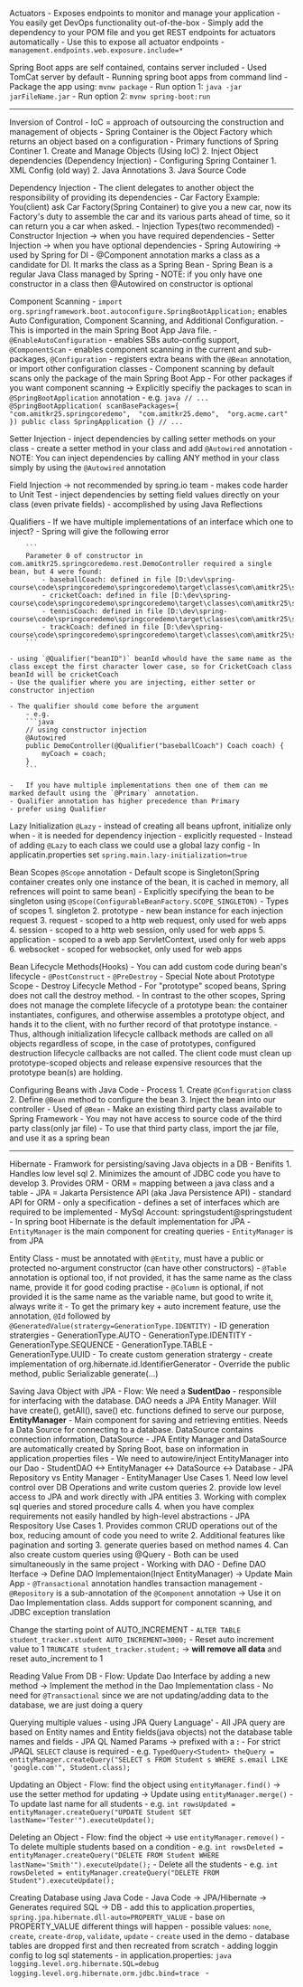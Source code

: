 Actuators
	- Exposes endpoints to monitor and manage your application
	- You easily get DevOps functionality out-of-the-box
	- Simply add the dependency to your POM file and you get REST endpoints for actuators automatically
	- Use this to expose all actuator endpoints
		- `management.endpoints.web.exposure.include=*`

Spring Boot apps are self contained, contains server included
	- Used TomCat server by default
	- Running spring boot apps from command lind
		- Package the app using: `mvnw package`
		- Run option 1: `java -jar jarFileName.jar`
		- Run option 2: `mvnw spring-boot:run`
	

---


Inversion of Control
	- IoC = approach of outsourcing the construction and management of objects
	- Spring Container is the Object Factory which returns an object based on a configuration
	- Primary functions of Spring Continer
		1. Create and Manage Objects (Using IoC)
		2. Inject Object dependencies (Dependency Injection)
	- Configuring Spring Container
		1. XML Config (old way)
		2. Java Annotations 
		3. Java Source Code
		
Dependency Injection
	- The client delegates to another object the responsibility of providing its dependencies
	- Car Factory Example: You(client) ask Car Factory(Spring Container) to give you a new car, now its Factory's duty to assemble the car and its various parts ahead of time, so it can return you a car when asked. 
	- Injection Types(two recommended)
		- Constructor Injection -> when you have required dependencies
		- Setter Injection -> when you have optional dependencies
	- Spring Autowiring -> used by Spring for DI
	- @Component annotation marks a class as a candidate for DI. It marks the class as a Spring Bean
		- Spring Bean is a regular Java Class managed by Spring
	- NOTE: if you only have one constructor in a class then @Autowired on constructor is optional
	
	
Component Scanning 
	- `import org.springframework.boot.autoconfigure.SpringBootApplication;` enables Auto Configuration, Component Scanning, and Additional Configuration. 
	- This is imported in the main Spring Boot App Java file.
	- `@EnableAutoConfiguration` - enables SBs auto-config support, `@ComponentScan` - enables component scanning in the current and sub-packages, `@Configuration` - registers extra beans with the `@Bean` annotation, or import other configuration classes
	- Component scanning by default scans only the package of the main Spring Boot App
		- For other packages if you want component scanning -> Explicitly specifiy the packages to scan in `@SpringBootApplication` annotation
		- e.g. 
			```java
			// ...
			@SpringBootApplication(
				scanBasePackages={
									"com.amitkr25.springcoredemo", 
									"com.amitkr25.demo", 
									"org.acme.cart"
								})
			public class SpringApplication {}
			// ...
			```

Setter Injection
	- inject dependencies by calling setter methods on your class
	- create a setter method in your class and add `@Autowired` annotation
	- NOTE: You can inject dependencies by calling ANY method in your class simply by using the `@Autowired` annotation


Field Injection -> not recommended by spring.io team
	- makes code harder to Unit Test
	- inject dependencies by setting field values directly on your class (even private fields)
		- accomplished by using Java Reflections

Qualifiers
	- If we have multiple implementations of an interface which one to inject?
	- Spring will give the following error

		```
		Parameter 0 of constructor in com.amitkr25.springcoredemo.rest.DemoController required a single bean, but 4 were found:
			- baseballCoach: defined in file [D:\dev\spring-course\code\springcoredemo\springcoredemo\target\classes\com\amitkr25\springcoredemo\common\BaseballCoach.class]
			- cricketCoach: defined in file [D:\dev\spring-course\code\springcoredemo\springcoredemo\target\classes\com\amitkr25\springcoredemo\common\CricketCoach.class]
			- tennisCoach: defined in file [D:\dev\spring-course\code\springcoredemo\springcoredemo\target\classes\com\amitkr25\springcoredemo\common\TennisCoach.class]
			- trackCoach: defined in file [D:\dev\spring-course\code\springcoredemo\springcoredemo\target\classes\com\amitkr25\springcoredemo\common\TrackCoach.class]
		```

	- using `@Qualifier("beanID")` beanId whould have the same name as the class except the first character lower case, so for CricketCoach class beanId will be cricketCoach
	- Use the qualifier where you are injecting, either setter or constructor injection

	- The qualifier should come before the argument
		- e.g.
		```java
		// using constructor injection
	    @Autowired
	    public DemoController(@Qualifier("baseballCoach") Coach coach) {
	        myCoach = coach;
	    }
		```

	- 	If you have multiple implementations then one of them can me marked default using the `@Primary` annotation. 
	- Qualifier annotation has higher precedence than Primary
	- prefer using Qualifier


Lazy Initialization `@Lazy`
	- instead of creating all beans upfront, initialize only when 
		- it is needed for dependency injection
		- explicitly requested
	- Instead of adding `@Lazy` to each class we could use a global lazy config
		- In applicatin.properties set `spring.main.lazy-initialization=true`


Bean Scopes `@Scope` annotation
	- Default scope is Singleton(Spring container creates only one instance of the bean, it is cached in memory, all refrences will point to same bean)
	- Explicitly specifying the bean to be singleton using `@Scope(ConfigurableBeanFactory.SCOPE_SINGLETON)`
	- Types of scopes
		1. singleton
		2. prototype - new bean instance for each injection request
		3. request - scoped to a http web request, only used for web apps
		4. session - scoped to a http web session, only used for web apps
		5. application - scoped to a web app ServletContext, used only for web apps 
		6. websocket - scoped for websocket, only used for web apps

Bean Lifecycle Methods(Hooks)
	- You can add custom code during bean's lifecycle
	- `@PostConstruct`
	- `@PreDestroy`
	- Special Note about Prototype Scope - Destroy Lifecycle Method
		- For "prototype" scoped beans, Spring does not call the destroy method. 
		- In contrast to the other scopes, Spring does not manage the complete lifecycle of a prototype bean: the container instantiates, configures, and otherwise assembles a prototype object, and hands it to the client, with no further record of that prototype instance.
		- Thus, although initialization lifecycle callback methods are called on all objects regardless of scope, in the case of prototypes, configured destruction lifecycle callbacks are not called. The client code must clean up prototype-scoped objects and release expensive resources that the prototype bean(s) are holding.

Configuring Beans with Java Code
	- Process
		1. Create `@Configuration` class
		2. Define `@Bean` method to configure the bean
		3. Inject the bean into our controller
	- Used of `@Bean` 
		- Make an existing third party class available to Spring Framework
		- You may not have access to source code of the third party class(only jar file)
			- To use that third party class, import the jar file, and use it as a spring bean


---


Hibernate
	- Framwork for persisting/saving Java objects in a DB
	- Benifits
		1. Handles low level sql
		2. Minimizes the amount of JDBC code you have to develop
		3. Provides ORM
	- ORM = mapping between a java class and a table
	- JPA = Jakarta Persistence API (aka Java Persistence API)
		- standard API for ORM
		- only a specification
		- defines a set of interfaces which are required to be implemented
	- MySql Account: springstudent@springstudent
	- In spring boot Hibernate is the default implementation for JPA
		- `EntityManager` is the main component for creating queries
		- `EntityManager` is from JPA

Entity Class
	- must be annotated with `@Entity`, must have a public or protected no-argument constructor (can have other constructors)
	- `@Table` annotation is optional too, if not provided, it has the same name as the class name, provide it for good coding practise
	- `@Column` is optional, if not provided it is the same name as the variable name, but good to write it, always write it
	- To get the primary key + auto increment feature, use the annotation, `@Id` followed by `@GeneratedValue(stratergy=GenerationType.IDENTITY)`
	- ID generation stratergies
		- GenerationType.AUTO
		- GenerationType.IDENTITY
		- GenerationType.SEQUENCE
		- GenerationType.TABLE
		- GenerationType.UUID
	- To create custom generation stratergy
		- create implementation of org.hibernate.id.IdentifierGenerator
		- Override the public method, public Serializable generate(...)
		

Saving Java Object with JPA
	- Flow: We need a **SudentDao** - responsible for interfacing with the database. DAO needs a JPA Entity Manager. Will have create(), getAll(), save() etc. functions defined to serve our purpose, **EntityManager** - Main component for saving and retrieving entities. Needs a Data Source for connecting to a database. DataSource contains connection information, DataSource
		- JPA Entity Manager and DataSource are automatically created by Spring Boot, base on information in application.properties files
		- We need to autowire/inject EntityManager into our Dao
	- StudentDAO <-> EntityManager <-> DataSource <-> Database
	- JPA Repository vs Entity Manager
		- EntityManager Use Cases
			1. Need low level control over DB Operations and write custom queries
			2. provide low level access to JPA and work directly with JPA entities
			3. Working with complex sql queries and stored procedure calls
			4. when you have complex requirements not easily handled by high-level abstractions
		- JPA Respository Use Cases
			1. Provides common CRUD operations out of the box, reducing amount of code you need to write
			2. Additional features like pagination and sorting
			3. generate queries based on method names
			4. Can also create custom queries using @Query 
		- Both can be used simultaneously in the same project
	- Working with DAO
		- Define DAO Iterface -> Define DAO Implementaion(Inject EntityManager) -> Update Main App
	- `@Transactional` annotation handles transaction management 
	- `@Repository` is a sub-annotation of the `@Component` annotation -> Use it on Dao Implementation class. Adds support for component scanning, and JDBC exception translation

Change the starting point of AUTO_INCREMENT
	- `ALTER TABLE student_tracker.student AUTO_INCREMENT=3000;`
	- Reset auto increment value to 1 
		`TRUNCATE student_tracker.student;` -> **will remove all data** and reset auto_increment to 1
	

Reading Value From DB
	- Flow: Update Dao Interface by adding a new method -> Implement the method in the Dao Implementation class 
	- No need for `@Transactional` since we are not updating/adding data to the database, we are just doing a query

Querying multiple values
	- using JPA Query Language'
	- All JPA query are based on Entity names and Entity fields(java objects) not the database table names and fields
	- JPA QL Named Params -> prefixed with a **:**
	- For strict JPAQL `SELECT` clause is required
		- e.g. `TypedQuery<Student> theQuery = entityManager.createQuery("SELECT s FROM Student s WHERE s.email LIKE 'google.com'", Student.class);`

Updating an Object
	- Flow: find the object using `entityManager.find()` -> use the setter method for updating -> Update using `entityManager.merge()`
	- To update last name for all students
		- e.g. `int rowsUpdated = entityManager.createQuery("UPDATE Student SET lastName='Tester'").executeUpdate();`


Deleting an Object
	- Flow: find the object -> use `entityManager.remove()`
	- To delete multiple students based on a condition
		- e.g. `int rowsDeleted = entityManager.createQuery("DELETE FROM Student WHERE lastName='Smith'").executeUpdate();`
	- Delete all the students
		- e.g. `int rowsDeleted = entityManager.createQuery("DELETE FROM Student").executeUpdate();`


Creating Database using Java Code
	- Java Code -> JPA/Hibernate -> Generates required SQL -> DB
	- add this to application.properties, `spring.jpa.hibernate.dll-auto=PROPERTY_VALUE`
		- base on PROPERTY_VALUE different things will happen
		- possible values: `none`, `create`, `create-drop`, `validate`, `update`
	- `create` used in the demo
		- database tables are dropped first and then recreated from scratch
	- adding loggin config to log sql statements
		- in application.properties: 
			```java
			logging.level.org.hibernate.SQL=debug
			logging.level.org.hibernate.orm.jdbc.bind=trace
			```
	- 

